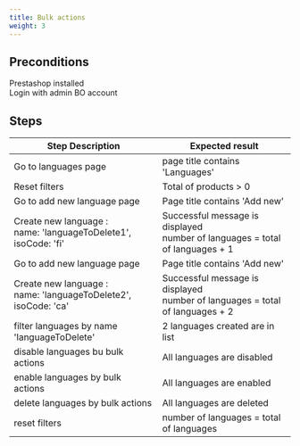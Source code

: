```yaml
---
title: Bulk actions
weight: 3
---
```


## Preconditions

Prestashop installed\
Login with admin BO account
## Steps
| Step Description | Expected result |
| ----- | ----- |
| Go to languages page | page title contains 'Languages' |
| Reset filters | Total of products > 0 |
| Go to add new language page | Page title contains 'Add new' |
| Create new language : <br>name: 'languageToDelete1', isoCode: 'fi' | Successful message is displayed<br>number of languages = total of languages + 1 |
| Go to add new language page | Page title contains 'Add new' |
| Create new language : <br>name: 'languageToDelete2', isoCode: 'ca' | Successful message is displayed<br>number of languages = total of languages + 2 |
| filter languages by name 'languageToDelete' | 2 languages created are in list |
| disable languages bu bulk actions | All languages are disabled |
| enable languages by bulk actions | All languages are enabled |
| delete languages by bulk actions | All languages are deleted |
| reset filters | number of languages = total of languages |

